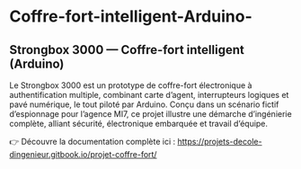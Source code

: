 # Coffre-fort-intelligent-Arduino-
## Strongbox 3000 — Coffre-fort intelligent (Arduino)

Le Strongbox 3000 est un prototype de coffre-fort électronique à authentification multiple, combinant carte d’agent, interrupteurs logiques et pavé numérique, le tout piloté par Arduino.
Conçu dans un scénario fictif d’espionnage pour l’agence MI7, ce projet illustre une démarche d’ingénierie complète, alliant sécurité, électronique embarquée et travail d’équipe.

👉 Découvre la documentation complète ici :
https://projets-decole-dingenieur.gitbook.io/projet-coffre-fort/

